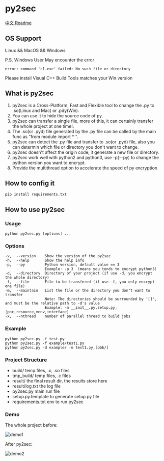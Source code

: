 # py2sec

[中文 Readme](https://github.com/cckuailong/py2sec/blob/master/README_zh.md)

## OS Support

Linux && MacOS && Windows

P.S. Windows User May encounter the error

```
error: command 'cl.exe' failed: No such file or directory
```

Please install Visual C++ Build Tools matches your Win version

## What is py2sec

1. py2sec is a Cross-Platform, Fast and Flexible tool to change the .py to .so(Linux and Mac) or .pdy(Win).
2. You can use it to hide the source code of py.
3. py2sec can transfer a single file, more of this, it can certainly transfer the whole project at one time!.
4. The .so(or .pyd) file generated by the .py file can be called by the main func as "from module import * ".
5. py2sec can detect the .py file and transfer to .so(or .pyd) file, also you can determin which file or directory you don't want to change.
6. py2sec doesn't affect the origin code, it generate a new file or directory.
7. py2sec work well with python2 and python3, use -p(--py) to change the python version you want to encrypt.
8. Provide the multithread option to accelerate the speed of py encryption.

## How to config it

```
pip install requirements.txt
```

## How to use py2sec

### Usage

```
python py2sec.py [options] ...
```

### Options

```
-v,  --version    Show the version of the py2sec
-h,  --help       Show the help info
-p,  --py         Python version, default value == 3
                  Example: -p 3  (means you tends to encrypt python3)
-d,  --directory  Directory of your project (if use -d, you encrypt the whole directory)
-f,  --file       File to be transfered (if use -f, you only encrypt one file)
-m,  --maintain   List the file or the directory you don't want to transfer
                  Note: The directories should be surrounded by '[]', and must be the relative path to -d's value
                  Example: -m __init__.py,setup.py,[poc,resource,venv,interface]
-x,  --nthread    number of parallel thread to build jobs
```

### Example

```
python py2sec.py -f test.py
python py2sec.py -f example/test1.py
python py2sec.py -d example/ -m test1.py,[bbb/]
```

### Project Structure

- build/              temp files, .o, .so files
- tmp_build/          temp files, .c files
- result/             the final result dir, the results store here
- result/log.txt      the log file
- py2sec.py           main run file
- setup.py.template   to generate setup.py file
- requirements.txt    env to run py2sec

### Demo

The whole project before:

![demo1](https://github.com/cckuailong/py2sec/blob/master/img/1.png)

After py2sec:

![demo2](https://github.com/cckuailong/py2sec/blob/master/img/2.png)
